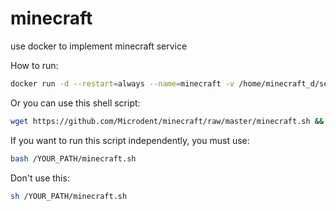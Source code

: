 # minecraft
use docker to implement minecraft service

How to run: 
```bash
docker run -d --restart=always --name=minecraft -v /home/minecraft_d/server.properties:/home/minecraft/server.properties -v /home/minecraft_d/whitelist.json:/home/minecraft/whitelist.json -v /home/minecraft_d/worlds:/home/minecraft/worlds -v /home/minecraft_d/permissions.json:/home/minecraft/permissions.json -p 19132:19132/udp -p 19133:19133/udp microdent/minecraft
```

Or you can use this shell script:
```bash
wget https://github.com/Microdent/minecraft/raw/master/minecraft.sh && chmod +x minecraft.sh && ./minecraft.sh
```

If you want to run this script independently, you must use:
```bash
bash /YOUR_PATH/minecraft.sh
```
Don't use this:
```bash
sh /YOUR_PATH/minecraft.sh
```
